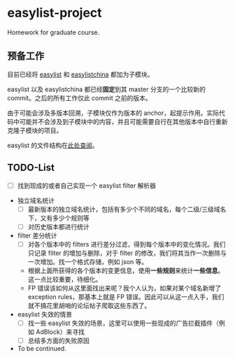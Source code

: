 # easylist-project
Homework for graduate course.

## 预备工作

目前已经将 [easylist](https://github.com/easylist/easylist) 和 [easylistchina](https://github.com/easylist/easylistchina) 都加为子模块。

easylist 以及 easylistchina 都已经**固定**到其 master 分支的一个比较新的 commit。之后的所有工作仅此 commit 之前的版本。

由于可能会涉及多版本回溯，子模块仅作为版本的 anchor，起提示作用。实际代码中可能并不会涉及到子模块中的内容，并且可能需要自行在其他版本中自行重新克隆子模块的项目。

easylist 的文件结构在[此处查阅](https://adblockplus.org/filter-cheatsheet)。

## TODO-List

* [ ] 找到现成的或者自己实现一个 easylist filter 解析器
* 独立域名统计
  * [ ] 最新版本的独立域名统计，包括有多少个不同的域名，每个二级/三级域名下，又有多少个规则等
  * [ ] 对历史版本都进行统计
* filter 差分统计
  * [ ] 对各个版本中的 filters 进行差分过滤，得到每个版本中的变化情况。我们只记录 filter 的增加与删除，对于 filter 的修改，我们将其当作一次删除与一次增加。找一个格式存储，例如 json 等。
  * 根据上面所获得的各个版本的变更信息，使用**一些规则**来统计**一些信息**。这一点比较重要，待细化。
  * FP 错误该如何从这里面找出来呢？我个人认为，如果对某个域名新增了 exception rules，那基本上就是 FP 错误。因此可以从这一点入手，我们就不搞花里胡哨的论坛帖子爬取这些东西了。
* easylist 失效的情景
  * [ ] 找一些 easylist 失效的场景，这里可以使用一些现成的广告拦截插件（例如 AdBlock）来寻找
  * [ ] 总结多方面的失败原因
* To be continued.
